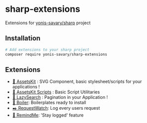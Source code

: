 # sharp-extensions

Extensions for [yonis-savary/sharp](https://github.com/yonis-savary/sharp) project

## Installation

```bash
# Add extensions to your sharp project
composer require yonis-savary/sharp-extensions
```


## Extensions

- [🎨 AssetsKit](./docs/assets-kit.md) : SVG Component, basic stylesheet/scripts for your applications !
- [🔧 AssetsKit Scripts](./docs/assets-kit-scripts.md) : Basic Script Utilitaries
- [📖 LazySearch](./docs/lazy-search.md) : Pagination in your Application !
- [🚀 Boiler](./docs/boiler.md): Boilerplates ready to install
- [✒️ RequestWatch](./docs/request-watch.md): Log every users request
- [🧠 RemindMe](./docs/remind-me.md): 'Stay logged' feature